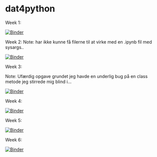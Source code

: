 # dat4python

Week 1:

[![Binder](https://mybinder.org/badge_logo.svg)](https://mybinder.org/v2/gh/cprejler/dat4python/master?filepath=exercise_01)

Week 2:
Note: har ikke kunne få filerne til at virke med en .ipynb fil med sysargs..

[![Binder](https://mybinder.org/badge_logo.svg)](https://mybinder.org/v2/gh/cprejler/dat4python/master?filepath=exercise_02)

Week 3:

Note: Ufærdig opgave grundet jeg havde en underlig bug på en class metode jeg stirrede mig blind i...

[![Binder](https://mybinder.org/badge_logo.svg)](https://mybinder.org/v2/gh/cprejler/dat4python/master?filepath=exercise_03)

Week 4:

[![Binder](https://mybinder.org/badge_logo.svg)](https://mybinder.org/v2/gh/cprejler/dat4python/master?filepath=%2Fexercise_04)

Week 5:

[![Binder](https://mybinder.org/badge_logo.svg)](https://mybinder.org/v2/gh/cprejler/dat4python/master?filepath=exercise_05)

Week 6:

[![Binder](https://mybinder.org/badge_logo.svg)](https://mybinder.org/v2/gh/cprejler/dat4python/master?filepath=exercise_06%2F)
